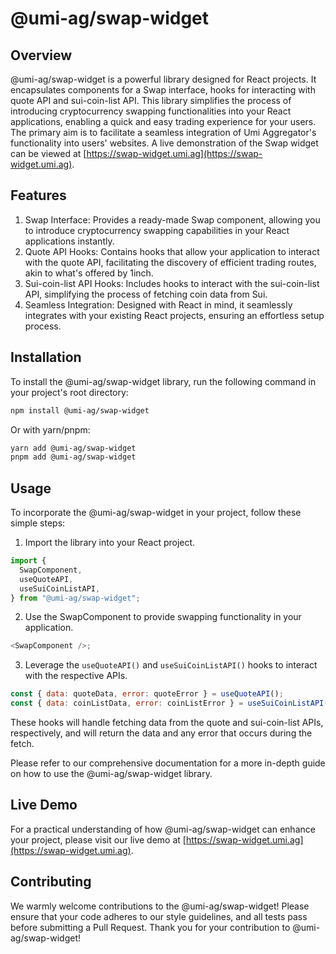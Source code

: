 # @umi-ag/swap-widget

## Overview

@umi-ag/swap-widget is a powerful library designed for React projects. It
encapsulates components for a Swap interface, hooks for interacting with quote
API and sui-coin-list API. This library simplifies the process of introducing
cryptocurrency swapping functionalities into your React applications, enabling a
quick and easy trading experience for your users. The primary aim is to
facilitate a seamless integration of Umi Aggregator's functionality into users'
websites. A live demonstration of the Swap widget can be viewed at
[https://swap-widget.umi.ag](https://swap-widget.umi.ag).

## Features

1. Swap Interface: Provides a ready-made Swap component, allowing you to
   introduce cryptocurrency swapping capabilities in your React applications
   instantly.
2. Quote API Hooks: Contains hooks that allow your application to interact with
   the quote API, facilitating the discovery of efficient trading routes, akin
   to what's offered by 1inch.
3. Sui-coin-list API Hooks: Includes hooks to interact with the sui-coin-list
   API, simplifying the process of fetching coin data from Sui.
4. Seamless Integration: Designed with React in mind, it seamlessly integrates
   with your existing React projects, ensuring an effortless setup process.

## Installation

To install the @umi-ag/swap-widget library, run the following command in your
project's root directory:

```bash
npm install @umi-ag/swap-widget
```

Or with yarn/pnpm:

```bash
yarn add @umi-ag/swap-widget
pnpm add @umi-ag/swap-widget
```

## Usage

To incorporate the @umi-ag/swap-widget in your project, follow these simple
steps:

1. Import the library into your React project.

```javascript
import {
  SwapComponent,
  useQuoteAPI,
  useSuiCoinListAPI,
} from "@umi-ag/swap-widget";
```

2. Use the SwapComponent to provide swapping functionality in your application.

```javascript
<SwapComponent />;
```

3. Leverage the `useQuoteAPI()` and `useSuiCoinListAPI()` hooks to interact with
   the respective APIs.

```javascript
const { data: quoteData, error: quoteError } = useQuoteAPI();
const { data: coinListData, error: coinListError } = useSuiCoinListAPI();
```

These hooks will handle fetching data from the quote and sui-coin-list APIs,
respectively, and will return the data and any error that occurs during the
fetch.

Please refer to our comprehensive documentation for a more in-depth guide on how
to use the @umi-ag/swap-widget library.

## Live Demo

For a practical understanding of how @umi-ag/swap-widget can enhance your
project, please visit our live demo at
[https://swap-widget.umi.ag](https://swap-widget.umi.ag).

## Contributing

We warmly welcome contributions to the @umi-ag/swap-widget! Please ensure that
your code adheres to our style guidelines, and all tests pass before submitting
a Pull Request. Thank you for your contribution to @umi-ag/swap-widget!
